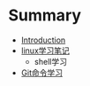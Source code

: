 # Summary

* [Introduction](README.md)
* [linux学习笔记](linuxxue_xi_bi_ji.md)
   * shell学习
* [Git命令学习](gitming_ling_xue_xi.md)

